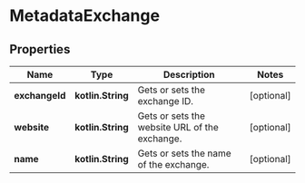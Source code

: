 
# MetadataExchange

## Properties
| Name | Type | Description | Notes |
| ------------ | ------------- | ------------- | ------------- |
| **exchangeId** | **kotlin.String** | Gets or sets the exchange ID. |  [optional] |
| **website** | **kotlin.String** | Gets or sets the website URL of the exchange. |  [optional] |
| **name** | **kotlin.String** | Gets or sets the name of the exchange. |  [optional] |



